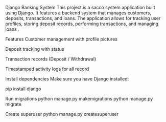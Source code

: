 Django Banking System
This project is a sacco system application built using Django. It features a backend system that manages customers, deposits, transactions, and loans. The application allows for tracking user profiles, storing deposit records, performing transactions, and managing loans .

Features
Customer management with profile pictures

Deposit tracking with status

Transaction records (Deposit / Withdrawal)

Timestamped activity logs for all record

Install dependencies Make sure you have Django installed:

pip install django

Run migrations
python manage.py makemigrations
python manage.py migrate

Create superuser
python manage.py createsuperuser
